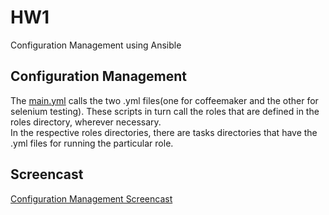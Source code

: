 # HW1    
Configuration Management using Ansible    
    
## Configuration Management   
The [main.yml](main.yml) calls the two .yml files(one for coffeemaker and the other for selenium testing). These scripts in turn call the roles that are defined in the roles directory, wherever necessary.   
In the respective roles directories, there are tasks directories that have the .yml files for running the particular role.
     
## Screencast 
[Configuration Management Screencast](https://youtu.be/N6OLtEhCLaM)   
    
